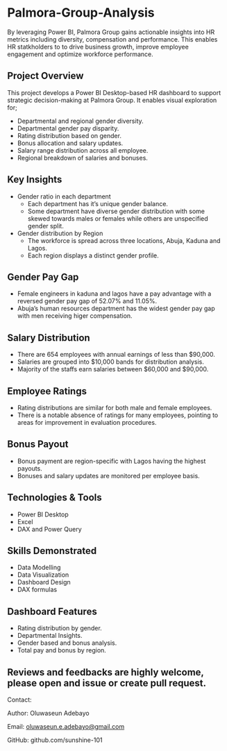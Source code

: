 # Palmora-Group-Analysis

By leveraging Power BI, Palmora Group gains actionable insights into HR metrics including diversity, compensation and performance. This enables HR statkholders to to drive business growth, improve employee engagement and optimize workforce performance.

## Project Overview
This project develops a Power BI Desktop-based HR dashboard to support strategic decision-making at Palmora Group. It enables visual exploration for;
- Departmental and regional gender diversity.
- Departmental gender pay disparity.
- Rating distribution based on gender.
- Bonus allocation and salary updates.
- Salary range distribution across all employee.
- Regional breakdown of salaries and bonuses.

## Key Insights
- Gender ratio in each department
  - Each department has it’s unique gender balance.
  - Some department have diverse gender distribution with some skewed towards males or females while others are unspecified gender split.
- Gender distribution by Region
  - The workforce is spread across three locations, Abuja, Kaduna and Lagos.
  - Each region displays a distinct gender profile.
 
## Gender Pay Gap
- Female engineers in kaduna and lagos have a pay advantage with a reversed gender pay gap of 52.07% and 11.05%.
- Abuja’s human resources department has the widest gender pay gap with men receiving higer compensation.

## Salary Distribution
- There are 654 employees with annual earnings of less than $90,000.
- Salaries are grouped into $10,000 bands for distribution analysis.
- Majority of the staffs earn salaries between $60,000 and $90,000.

## Employee Ratings
- Rating distributions are similar for both male and female employees.
- There is a notable absence of ratings for many employees, pointing to areas for improvement in evaluation procedures.

## Bonus Payout
- Bonus payment are region-specific with Lagos having the highest payouts.
- Bonuses and salary updates are monitored per employee basis.

## Technologies & Tools
- Power BI Desktop
- Excel 
- DAX and Power Query

## Skills Demonstrated
- Data Modelling
- Data Visualization
- Dashboard Design
- DAX formulas

## Dashboard Features
- Rating distribution by gender.
- Departmental Insights.
- Gender based and bonus analysis.
- Total pay and bonus by region.

## Reviews and feedbacks are highly welcome, please open and issue or create pull request.
Contact:

Author: Oluwaseun Adebayo

Email: oluwaseun.e.adebayo@gmail.com 

GitHub: github.com/sunshine-101

